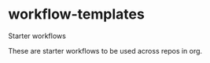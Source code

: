 # workflow-templates
Starter workflows

These are starter workflows to be used across repos in org.
